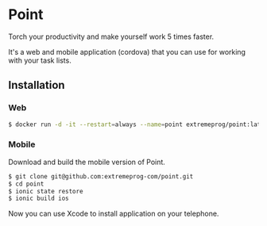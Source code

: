 # Point
Torch your productivity and make yourself work 5 times faster. 

It's a web and mobile application (cordova) that you can use for working with your task lists.

## Installation

### Web
```bash
$ docker run -d -it --restart=always --name=point extremeprog/point:latest
```

### Mobile

Download and build the mobile version of Point.

```bash
$ git clone git@github.com:extremeprog-com/point.git
$ cd point
$ ionic state restore
$ ionic build ios
```

Now you can use Xcode to install application on your telephone.
